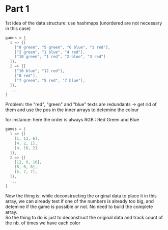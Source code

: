 # Part 1

1st idea of the data structure: use hashmaps (unordered are not necessary in this case)

```cpp
games = {
  1 => {[
    ["8 green", "5 green", "6 blue", "1 red"],
    ["2 green", "1 blue", "4 red"],
    ["10 green", "1 red", "2 blue", "3 red"]
  ]},
  2 => {[
    ["10 blue", "12 red"],
    ["8 red"],
    ["7 green", "5 red", "7 blue"],
  ]},
  ...
}
```

Problem: the "red", "green" and "blue" texts are redundants
-> get rid of them and use the pos in the inner arrays to detemine the colour

for instance: here the order is always RGB : Red Green and Blue

```cpp
games = {
  1 => {[
    [1, 13, 6],
    [4, 2, 1],
    [4, 10, 2]
  ]},
  2 => {[
    [12, 0, 10],
    [8, 0, 0],
    [5, 7, 7],
  ]},
  ...
}
```

Now the thing is: while deconstructing the original data to place it in this array, we can already test if one of the numbers is already too big, and detemine if the game is possible or not. No need to build the complete array.  
So the thing to do is just to deconstruct the original data and track count of the nb. of times we have each color